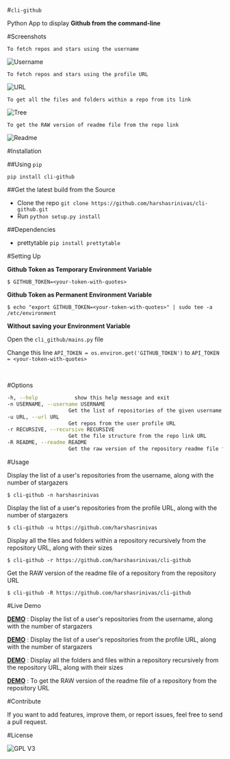 #`cli-github`

Python App to display **Github from the command-line**

#Screenshots

`To fetch repos and stars using the username`

![Username](https://github.com/harshasrinivas/cli-github/blob/master/images/name.png)

`To fetch repos and stars using the profile URL`

![URL](https://github.com/harshasrinivas/cli-github/blob/master/images/url.png)

`To get all the files and folders within a repo from its link`

![Tree](https://github.com/harshasrinivas/cli-github/blob/master/images/tree.png)

`To get the RAW version of readme file from the repo link`

![Readme](https://github.com/harshasrinivas/cli-github/blob/master/images/readme.png)


#Installation

##Using `pip`

`pip install cli-github`

##Get the latest build from the Source

* Clone the repo `git clone https://github.com/harshasrinivas/cli-github.git`
* Run `python setup.py install`

##Dependencies

* prettytable `pip install prettytable`


#Setting Up

**Github Token as Temporary Environment Variable**

`$ GITHUB_TOKEN=<your-token-with-quotes>`

**Github Token as Permanent Environment Variable**

`$ echo "export GITHUB_TOKEN=<your-token-with-quotes>" | sudo tee -a /etc/environment`

**Without saving your Environment Variable**

Open the `cli_github/mains.py` file

Change this line `API_TOKEN = os.environ.get('GITHUB_TOKEN')` to `API_TOKEN = <your-token-with-quotes> `

<br>

#Options

```sh
-h, --help            show this help message and exit
-n USERNAME, --username USERNAME
                    Get the list of repositories of the given username
-u URL, --url URL 
                    Get repos from the user profile URL
-r RECURSIVE, --recursive RECURSIVE
                    Get the file structure from the repo link URL
-R README, --readme README
                    Get the raw version of the repository readme file from repo link URL
```



#Usage

Display the list of a user's repositories from the username, along with the number of stargazers

`$ cli-github -n harshasrinivas`

Display the list of a user's repositories from the profile URL, along with the number of stargazers

`$ cli-github -u https://github.com/harshasrinivas`

Display all the files and folders within a repository recursively from the repository URL, along with their sizes

`$ cli-github -r https://github.com/harshasrinivas/cli-github`

Get the RAW version of the readme file of a repository from the repository URL

`$ cli-github -R https://github.com/harshasrinivas/cli-github`


#Live Demo

[**DEMO**](http://showterm.io/aaa79dee63aad0695e304#fast) : Display the list of a user's repositories from the username, along with the number of stargazers

[**DEMO**](http://showterm.io/5dc39b7fc3d7244577d2f#fast) : Display the list of a user's repositories from the profile URL, along with the number of stargazers

[**DEMO**](http://showterm.io/99e16e6ae35727999eb23#fast) : Display all the folders and files within a repository recursively from the repository URL, along with their sizes

[**DEMO**](http://showterm.io/820b37fab14c7ed4cf7ff#fast) : To get the RAW version of the readme file of a repository from the repository URL


#Contribute

If you want to add features, improve them, or report issues, feel free to send a pull request.


#License

![GPL V3](https://raw.githubusercontent.com/harshasrinivas/cli-github/master/images/gpl.png)
